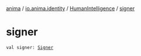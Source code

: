 [anima](../../index.md) / [io.anima.identity](../index.md) / [HumanIntelligence](index.md) / [signer](./signer.md)

# signer

`val signer: `[`Signer`](../-signer/index.md)